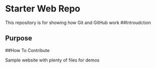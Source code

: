 # Starter Web Repo

This repository is for showing how Git and GitHub work
##Introudction

## Purpose

##How To Contribute


Sample website with plenty of files for demos